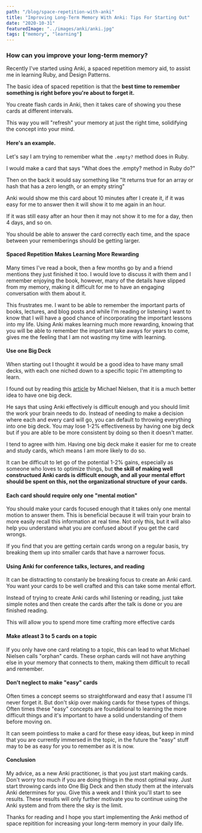 ```yaml
---
path: "/blog/space-repetition-with-anki"
title: "Improving Long-Term Memory With Anki: Tips For Starting Out"
date: "2020-10-31"
featuredImage: "../images/anki/anki.jpg"
tags: ["memory", "learning"]
---
```


### How can you improve your long-term memory?

Recently I've started using Anki, a spaced repetition memory aid, to assist me in learning Ruby, and Design Patterns.

The basic idea of spaced repetition is that the **best time to remember something is right before you're about to forget it.**

You create flash cards in Anki, then it takes care of showing you these cards at different intervals.

This way you will "refresh" your memory at just the right time, solidifying the concept into your mind.

#### Here's an example.

Let's say I am trying to remember what the ```.empty?``` method does in Ruby.

I would make a card that says "What does the .empty? method in Ruby do?"

Then on the back it would say something like "It returns true for an array or hash that has a zero length, or an empty string"

Anki would show me this card about 10 minutes after I create it, if it was easy for me to answer then it will show it to me again in an hour.

If it was still easy after an hour then it may not show it to me for a day, then 4 days, and so on.

You should be able to answer the card correctly each time, and the space between your rememberings should be getting larger.

#### Spaced Repetition Makes Learning More Rewarding

Many times I've read a book, then a few months go by and a friend mentions they just finished it too. I would love to discuss it with them and I remember enjoying the book, however, many of the details have slipped from my memory, making it difficult for me to have an engaging conversation with them about it.

This frustrates me. I want to be able to remember the important parts of books, lectures, and blog posts and while I'm reading or listening I want to know that I will have a good chance of incorporating the important lessons into my life. Using Anki makes learning much more rewarding, knowing that you will be able to remember the important take aways for years to come, gives me the feeling that I am not wasting my time with learning.

#### Use one Big Deck

When starting out I thought it would be a good idea to have many small decks, with each one niched down to a specific topic I'm attempting to learn.

I found out by reading this <a class="text-blue-500 no-underline- hover:underline" href="http://augmentingcognition.com/ltm.html">article</a> by Michael Nielsen, that it is a much better idea to have one big deck.

He says that using Anki effectively is difficult enough and you should limit the work your brain needs to do. Instead of needing to make a decision where each and every card will go, you can default to throwing everything into one big deck. You may lose 1-2% effectiveness by having one big deck but if you are able to be more consistent by doing so then it doesn't matter.

I tend to agree with him. Having one big deck make it easier for me to create and study cards, which means I am more likely to do so.

It can be difficult to let go of the potential 1-2% gains, especially as someone who loves to optimize things, but **the skill of making well constructued Anki cards is difficult enough, and all your mental effort should be spent on this, not the organizational structure of your cards.**

#### Each card should require only one "mental motion"

You should make your cards focused enough that it takes only one mental motion to answer them. This is beneficial because it will train your brain to more easily recall this information at real time. Not only this, but it will also help you understand what you are confused about if you get the card wrongs.

If you find that you are getting certain cards wrong on a regular basis, try breaking them up into smaller cards that have a narrower focus.

#### Using Anki for conference talks, lectures, and reading

It can be distracting to constanly be breaking focus to create an Anki card. You want your cards to be well crafted and this can take some mental effort.

Instead of trying to create Anki cards whil listening or reading, just take simple notes and then create the cards after the talk is done or you are finished reading.

This will allow you to spend more time crafting more effective cards

#### Make atleast 3 to 5 cards on a topic

If you only have one card relating to a topic, this can lead to what Michael Nielsen calls "orphan" cards. These orphan cards will not have anything else in your memory that connects to them, making them difficult to recall and remember.

#### Don't neglect to make "easy" cards

Often times a concept seems so straightforward and easy that I assume I'll never forget it. But don't skip over making cards for these types of things. Often times these "easy" concepts are foundational to learning the more difficult things and it's important to have a solid understanding of them before moving on.

It can seem pointless to make a card for these easy ideas, but keep in mind that you are currently immersed in the topic, in the future the "easy" stuff may to be as easy for you to remember as it is now.


#### Conclusion

My advice, as a new Anki practitioner, is that you just start making cards. Don't worry too much if you are doing things in the most optimal way. Just start throwing cards into One Big Deck and then study them at the intervals Anki determines for you. Give this a week and I think you'll start to see results. These results will only further motivate you to continue using the Anki system and from there the sky is the limit.

Thanks for reading and I hope you start implementing the Anki method of space repitition for increasing your long-term memory in your daily life.

